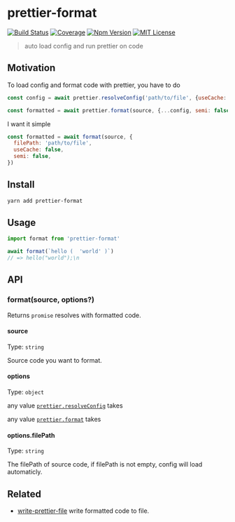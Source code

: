 # prettier-format

[![Build Status][github_actions_badge]][github_actions_link]
[![Coverage][coveralls_badge]][coveralls_link]
[![Npm Version][package_version_badge]][package_link]
[![MIT License][license_badge]][license_link]

[github_actions_badge]: https://img.shields.io/github/workflow/status/fisker/prettier-format/CI/master?style=flat-square
[github_actions_link]: https://github.com/fisker/prettier-format/actions?query=branch%3Amaster
[coveralls_badge]: https://img.shields.io/coveralls/github/fisker/prettier-format/master?style=flat-square
[coveralls_link]: https://coveralls.io/github/fisker/prettier-format?branch=master
[license_badge]: https://img.shields.io/npm/l/prettier-format.svg?style=flat-square
[license_link]: https://github.com/fisker/prettier-format/blob/master/license
[package_version_badge]: https://img.shields.io/npm/v/prettier-format.svg?style=flat-square
[package_link]: https://www.npmjs.com/package/prettier-format

> auto load config and run prettier on code

## Motivation

To load config and format code with prettier, you have to do

```js
const config = await prettier.resolveConfig('path/to/file', {useCache: false})

const formatted = await prettier.format(source, {...config, semi: false})
```

I want it simple

```js
const formatted = await format(source, {
  filePath: 'path/to/file',
  useCache: false,
  semi: false,
})
```

## Install

```sh
yarn add prettier-format
```

## Usage

```js
import format from 'prettier-format'

await format(`hello (  'world' )`)
// => hello("world");\n
```

## API

### format(source, options?)

Returns `promise` resolves with formatted code.

#### source

Type: `string`

Source code you want to format.

#### options

Type: `object`

any value [`prettier.resolveConfig`](https://prettier.io/docs/en/api.html#prettierresolveconfigfilepath-options) takes

any value [`prettier.format`](https://prettier.io/docs/en/api.html#prettierformatsource-options) takes

#### options.filePath

Type: `string`

The filePath of source code, if filePath is not empty, config will load automaticly.

## Related

- [write-prettier-file](https://github.com/fisker/write-prettier-file) write formatted code to file.
